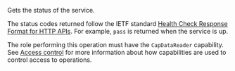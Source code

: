 Gets the status of the service.

The status codes returned follow the IETF standard [Health Check Response Format for HTTP APIs](https://datatracker.ietf.org/doc/html/draft-inadarei-api-health-check-05). For example, `pass` is returned when the service is up.

The role performing this operation must have the `CapDataReader` capability.
See [Access control](/data-security/identity-and-access-management#access-control) for more information about how
capabilities are used to control access to operations.